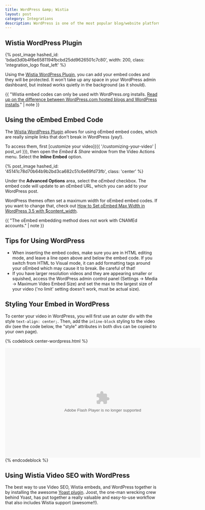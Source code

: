 ```yaml
---
title: WordPress &amp; Wistia
layout: post
category: Integrations
description: WordPress is one of the most popular blog/website platforms out there, and Wistia videos work quite well in the WordPress environment. 
---
```


## Wistia WordPress Plugin

{% post_image hashed_id: 'bdad3d0b4f6e6581194fbcbd25dd9626501c7c80', width: 200, class: 'integration_logo float_left' %}

Using the [Wistia WordPress Plugin](https://wordpress.org/plugins/wistia-wordpress-oembed-plugin/), you can add your embed codes and they will be protected. It won't take up any space in your WordPress admin dashboard, but instead works quietly in the background (as it should).

{{ "Wistia embed codes can only be used with WordPress.org installs. <a href='http://en.support.wordpress.com/com-vs-org'>Read up on the difference between WordPress.com hosted blogs and WordPress installs</a>." | note }}

## Using the oEmbed Embed Code

The [Wistia WordPress Plugin](https://wordpress.org/plugins/wistia-wordpress-oembed-plugin/)
allows for using oEmbed embed codes, which are really simple links that don't
break in WordPress (yay!).

To access them, first [customize your video]({{ '/customizing-your-video' | post_url }}),
then open the *Embed & Share* window from the <span class="action_menu">Video
Actions</span> menu. Select the **Inline Embed** option.

{% post_image hashed_id: '45141c78d70b64b9b2bd3ca682c51c6e69fd73fb', class: 'center' %}

Under the **Advanced Options** area, select the *oEmbed* checkbox. The embed
code will update to an oEmbed URL, which you can add to your WordPress post.

WordPress themes often set a maximum width for oEmbed embed codes. If you want
to change that, check out
[How to Set oEmbed Max Width in WordPress 3.5 with $content_width](http://www.wpbeginner.com/wp-themes/how-to-set-oembed-max-width-in-wordpress-3-5-with-content_width/).

{{ "The oEmbed embedding method does not work with CNAMEd accounts." | note }}

## Tips for Using WordPress

*  When inserting the embed codes, make sure you are in HTML editing mode, and leave a line open above and below the embed code. If you switch from HTML to Visual mode, it can add formatting tags around your oEmbed which may cause it to break. Be careful of that!
*  If you have larger resolution videos and they are appearing smaller or squished, access the WordPress admin control panel (Settings -> Media -> Maximum Video Embed Size) and set the max to the largest size of your video ('no limit' setting doesn't work, must be actual size).

## Styling Your Embed in WordPress

To center your video in WordPress, you will first use an outer div with the style `text-align: center;`.  Then, add the `inline-block` styling to the video div (see the code below, the "style" attributes in both divs can be copied to your own page).

{% codeblock center-wordpress.html %} 
<div id="the_video" style="text-align: center;">

  <div id="wistia_5af2188e71" style="width:640px;height:360px;display: inline-block; *display: inline; margin: 0 auto; vertical-align: top;  zoom: 1;" data-video-width="640" data-video-height="360">
    <object id="wistia_5af2188e71_seo" classid="clsid:D27CDB6E-AE6D-11cf-96B8-444553540000" style="display:block;height:100%;position:relative;width:100%;">
    <param name="movie" value="http://embed.wistia.com/flash/embed_player_v2.0.swf?2012-02-08"></param><param name="allowfullscreen" value="true"></param>
    <param name="allowscriptaccess" value="always"></param><param name="wmode" value="opaque"></param>
    <param name="flashvars" value="videoUrl=http://embed.wistia.com/deliveries/008ea72d13517143c0e738b91aca90aa9a17ab98.bin&&hdUrl=http://embed.wistia.com/deliveries/39aacc9a8f142e920273ed35d62dbc6fefd04acd.bin&stillUrl=http://embed.wistia.com/deliveries/44f16ff951e71f077d458933fd68ec02a35bd23d.bin"></param>
    <embed src="http://embed.wistia.com/flash/embed_player_v2.0.swf?2012-02-08" type="application/x-shockwave-flash" allowfullscreen="true" allowscriptaccess="always" wmode="opaque" flashvars="videoUrl=http://embed.wistia.com/deliveries/008ea72d13517143c0e738b91aca90aa9a17ab98.bin&hdUrl=http://embed.wistia.com/deliveries/39aacc9a8f142e920273ed35d62dbc6fefd04acd.bin&stillUrl=http://embed.wistia.com/deliveries/44f16ff951e71f077d458933fd68ec02a35bd23d.bin" style="display:block;height:100%;position:relative;width:100%;"></embed></object></div>
    <script charset="ISO-8859-1" src="http://fast.wistia.net/static/E-v1.js"></script>
    <script>/*<![CDATA[*/
      wistiaEmbed = Wistia.embed("5af2188e71", {
      videoWidth: "640",
      videoHeight: "360",
      controlsVisibleOnLoad: true
    });/*]]*/</script>

</div>
{% endcodeblock %}

## Using Wistia Video SEO with WordPress

The best way to use Video SEO, Wistia embeds, and WordPress together is by installing
the awesome [Yoast plugin](http://yoast.com/wordpress/video-seo/). Joost, the one-man wrecking crew behind Yoast, has put together a really valuable and easy-to-use
workflow that also includes Wistia support (awesome!!).
